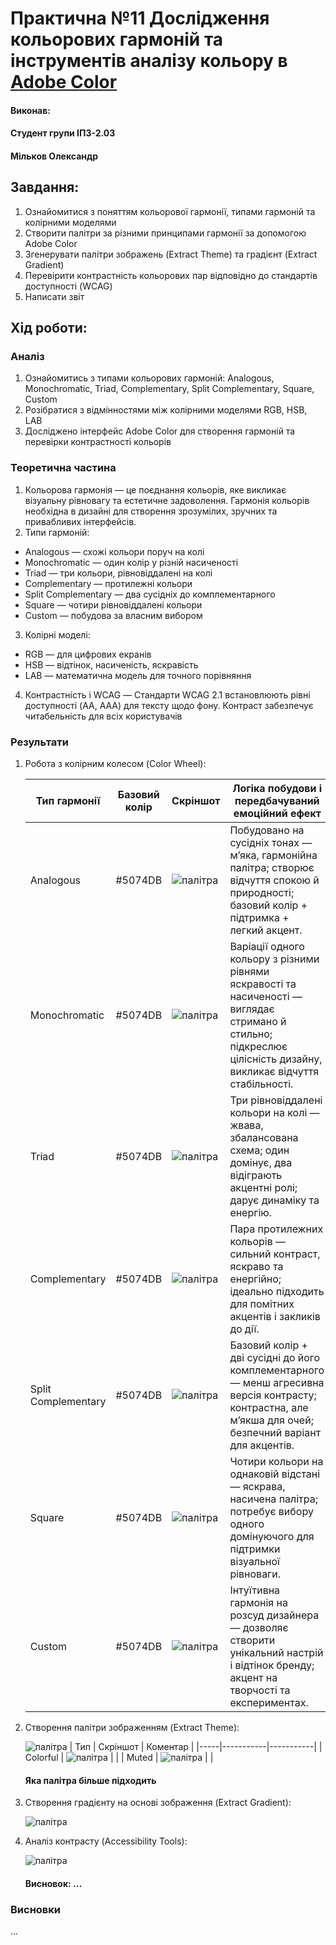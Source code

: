 # Практична №11 Дослідження кольорових гармоній та інструментів аналізу кольору в [Adobe Color](https://color.adobe.com/)

#### Виконав:
#### Студент групи ІПЗ-2.03
#### Мільков Олександр

## Завдання:

1. Ознайомитися з поняттям кольорової гармонії, типами гармоній та колірними моделями
2. Створити палітри за різними принципами гармонії за допомогою Adobe Color
3. Згенерувати палітри зображень (Extract Theme) та градієнт (Extract Gradient)
4. Перевірити контрастність кольорових пар відповідно до стандартів доступності (WCAG)
5. Написати звіт

## Хід роботи:

### Аналіз

1. Ознайомитись з типами кольорових гармоній: Analogous, Monochromatic, Triad, Complementary, Split Complementary, Square, Custom
2. Розібратися з відмінностями між колірними моделями RGB, HSB, LAB
3. Досліджено інтерфейс Adobe Color для створення гармоній та перевірки контрастності кольорів

### Теоретична частина

1. Кольорова гармонія — це поєднання кольорів, яке викликає візуальну рівновагу та естетичне задоволення. Гармонія кольорів необхідна в дизайні для створення зрозумілих, зручних та привабливих інтерфейсів.
2. Типи гармоній:
- Analogous — схожі кольори поруч на колі
- Monochromatic — один колір у різній насиченості
- Triad — три кольори, рівновіддалені на колі
- Complementary — протилежні кольори
- Split Complementary — два сусідніх до комплементарного
- Square — чотири рівновіддалені кольори
- Custom — побудова за власним вибором
3. Колірні моделі:
- RGB — для цифрових екранів
- HSB — відтінок, насиченість, яскравість
- LAB — математична модель для точного порівняння
4. Контрастність і WCAG — Стандарти WCAG 2.1 встановлюють рівні доступності (AA, AAA) для тексту щодо фону. Контраст забезпечує читабельність для всіх користувачів

### Результати

1. Робота з колірним колесом (Color Wheel):
   
   | Тип гармонії    |	Базовий колір |	Скріншот |	Логіка побудови і передбачуваний емоційний ефект |
   |-----------------|----------------|------------|---------------------------------------------------|
   | Analogous       | #5074DB        | ![палітра](images/Group1.png) | Побудовано на сусідніх тонах — м’яка, гармонійна палітра; створює відчуття спокою й природності; базовий колір + підтримка + легкий акцент. |
   | Monochromatic   | #5074DB        | ![палітра](images/Group2.png) | Варіації одного кольору з різними рівнями яскравості та насиченості — виглядає стримано й стильно; підкреслює цілісність дизайну, викликає відчуття стабільності. |
   | Triad           | #5074DB        | ![палітра](images/Group3.png) | Три рівновіддалені кольори на колі — жвава, збалансована схема; один домінує, два відіграють акцентні ролі; дарує динаміку та енергію. |
   | Complementary   | #5074DB        | ![палітра](images/Group4.png) | Пара протилежних кольорів — сильний контраст, яскраво та енергійно; ідеально підходить для помітних акцентів і закликів до дії. |
   | Split Complementary  | #5074DB   | ![палітра](images/Group5.png) | Базовий колір + дві сусідні до його комплементарного — менш агресивна версія контрасту; контрастна, але м’якша для очей; безпечний варіант для акцентів. |
   | Square          | #5074DB        | ![палітра](images/Group6.png) | Чотири кольори на однаковій відстані — яскрава, насичена палітра; потребує вибору одного домінуючого для підтримки візуальної рівноваги. |
   | Custom          | #5074DB        | ![палітра](images/Group9.png) | Інтуїтивна гармонія на розсуд дизайнера — дозволяє створити унікальний настрій і відтінок бренду; акцент на творчості та експериментах. |
3. Створення палітри зображенням (Extract Theme):
   
   ![палітра](images/stv.png)
   | Тип |	Скріншот |	Коментар |
   |-----|-----------|-----------|
   | Colorful | ![палітра](images/photo1.jpg) | |
   | Muted | ![палітра](images/photo2.jpg) | |
   #### Яка палітра більше підходить
5. Створення градієнту на основі зображення (Extract Gradient):
   
   ![палітра](images/photo3.jpg)
7. Аналіз контрасту (Accessibility Tools):
   
   ![палітра](images/photo4.jpg)
   #### Висновок: ...

### Висновки

...


